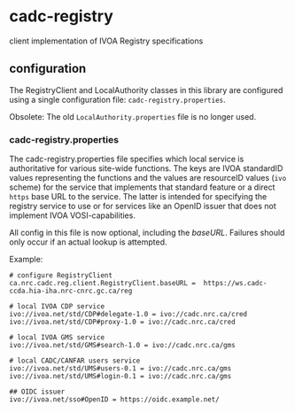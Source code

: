 # cadc-registry
client implementation of IVOA Registry specifications

## configuration

The RegistryClient and LocalAuthority classes in this library are configured
using a single configuration file: `cadc-registry.properties`.

Obsolete: The old `LocalAuthority.properties` file is no longer used.

### cadc-registry.properties
The cadc-registry.properties file specifies which local service is authoritative for various site-wide functions. The keys are IVOA standardID values representing the functions and the values are resourceID values (`ivo` scheme) for the service that implements that standard feature or a direct `https` 
base URL to the service. The latter is intended for specifying the registry service to use or for
services like an OpenID issuer that does not implement IVOA VOSI-capabilities.

All config in this file is now optional, including the _baseURL_. Failures should only occur if an actual lookup is attempted.

Example:
```
# configure RegistryClient
ca.nrc.cadc.reg.client.RegistryClient.baseURL =  https://ws.cadc-ccda.hia-iha.nrc-cnrc.gc.ca/reg

# local IVOA CDP service
ivo://ivoa.net/std/CDP#delegate-1.0 = ivo://cadc.nrc.ca/cred
ivo://ivoa.net/std/CDP#proxy-1.0 = ivo://cadc.nrc.ca/cred

# local IVOA GMS service
ivo://ivoa.net/std/GMS#search-1.0 = ivo://cadc.nrc.ca/gms

# local CADC/CANFAR users service
ivo://ivoa.net/std/UMS#users-0.1 = ivo://cadc.nrc.ca/gms    
ivo://ivoa.net/std/UMS#login-0.1 = ivo://cadc.nrc.ca/gms           

## OIDC issuer
ivo://ivoa.net/sso#OpenID = https://oidc.example.net/
```
